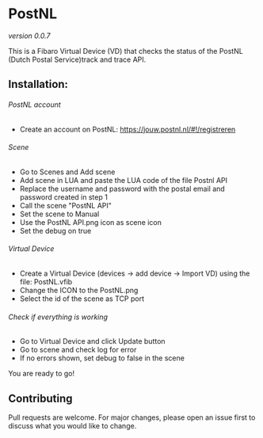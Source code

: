 # PostNL
*version 0.0.7*

This is a Fibaro Virtual Device (VD) that checks the status of the PostNL (Dutch Postal Service)track and trace API.

## Installation:

###### PostNL account
  - Create an account on PostNL: https://jouw.postnl.nl/#!/registreren

###### Scene
  - Go to  Scenes  and Add scene
  - Add scene in LUA and paste the LUA code of the file Postnl API
  - Replace the username and password with the postal email and password created in step 1
  - Call the scene "PostNL API"
  - Set the scene to Manual
  - Use the PostNL API.png icon as scene icon
  - Set the debug on true 

###### Virtual Device
  - Create a Virtual Device (devices -> add device -> Import VD) using the file: PostNL.vfib
  - Change the ICON to the PostNL.png
  - Select the id of the scene as TCP port

###### Check if everything is working
  - Go to Virtual Device and click Update button
  - Go to scene and check log for error
  - If no errors shown, set debug to false in the scene

You are ready to go!

## Contributing
Pull requests are welcome. For major changes, please open an issue first to discuss what you would like to change.

